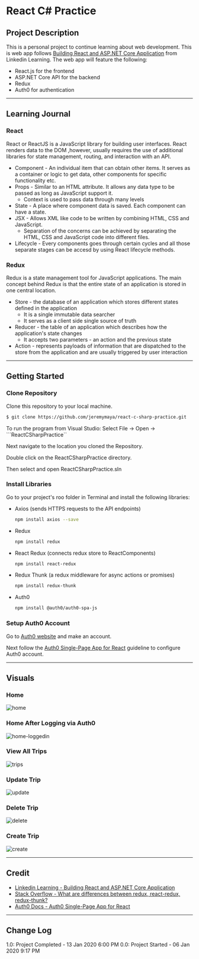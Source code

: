 # React C\# Practice

## Project Description
This is a personal project to continue learning about web development. This is web app follows [Building React and ASP.NET Core Application](https://www.linkedin.com/learning/building-react-and-asp-dot-net-core-applications) from Linkedin Learning. The web app will feature the following:
* React.js for the frontend
* ASP.NET Core API for the backend
* Redux
* Auth0 for authentication

---

## Learning Journal
### React
React or ReactJS is a JavaScript library for building user interfaces. React renders data to the DOM ,however, usually requires the use of additional libraries for state management, routing, and interaction with an API.
* Component -  An individual item that can obtain other items. It serves as a container or logic to get data, other components for specific functionality etc. 
* Props - Similar to an HTML attribute. It allows any data type to be passed as long as JavaScript support it. 
  * Context is used to pass data through many levels
* State - A place where component data is saved. Each component can have a state.
* JSX - Allows XML like code to be written by combining HTML, CSS and JavaScript.
  * Separation of the concerns can be achieved by separating the HTML, CSS and JavaScript code into different files. 
* Lifecycle - Every components goes through certain cycles and all those separate stages can be accesd by using React lifecycle methods.
### Redux
Redux is a state management tool for JavaScript applications. The main concept behind Redux is that the entire state of an application is stored in one central location.
* Store - the database of an application which stores different states defined in the application
    * It is a single immutable data searcher
    * It serves as a client side single source of truth
* Reducer - the table of an application which describes how the application's state changes
    * It accepts two parameters - an action and the previous state
* Action - represents payloads of information that are dispatched to the store from the application and are usually triggered by user interaction

---

## Getting Started
### Clone Repository
Clone this repository to your local machine.
```bash
$ git clone https://github.com/jeremymaya/react-c-sharp-practice.git
```

To run the program from Visual Studio:
Select File -> Open -> ```ReactCSharpPractice``

Next navigate to the location you cloned the Repository.

Double click on the ReactCSharpPractice directory.

Then select and open ReactCSharpPractice.sln

### Install Libraries
Go to your project's roo folder in Terminal and install the following libraries:
* Axios (sends HTTPS requests to the API endpoints)
    ```bash
    npm install axios --save
* Redux
    ```bash
    npm install redux
    ```
* React Redux (connects redux store to ReactComponents)
    ```bash
    npm install react-redux
    ```
* Redux Thunk (a redux middleware for async actions or promises)
    ```bash
    npm install redux-thunk
    ```
* Auth0
    ```bash
    npm install @auth0/auth0-spa-js
    ```
### Setup Auth0 Account
Go to [Auth0 website](https://auth0.com/) and make an account.

Next follow the [Auth0 Single-Page App for React](https://auth0.com/docs/quickstart/spa/react) guideline to configure Auth0 account.

---

## Visuals
### Home
![home](https://github.com/jeremymaya/react-c-sharp-practice/blob/master/Assets/home.png)
### Home After Logging via Auth0
![home-loggedin](https://github.com/jeremymaya/react-c-sharp-practice/blob/master/Assets/home-loggedin.png)
### View All Trips
![trips](https://github.com/jeremymaya/react-c-sharp-practice/blob/master/Assets/trips.png)
### Update Trip
![update](https://github.com/jeremymaya/react-c-sharp-practice/blob/master/Assets/update.png)
### Delete Trip
![delete](https://github.com/jeremymaya/react-c-sharp-practice/blob/master/Assets/delete.png)
### Create Trip
![create](https://github.com/jeremymaya/react-c-sharp-practice/blob/master/Assets/create.png)

---

## Credit
* [Linkedin Learning - Building React and ASP.NET Core Application](https://www.linkedin.com/learning/building-react-and-asp-dot-net-core-applications)  
* [Stack Overflow - What are differences between redux, react-redux, redux-thunk?](https://stackoverflow.com/questions/38405571/what-are-differences-between-redux-react-redux-redux-thunk)
* [Auth0 Docs - Auth0 Single-Page App for React](https://auth0.com/docs/quickstart/spa/react)

---

## Change Log
1.0: Project Completed - 13 Jan 2020 6:00 PM
0.0: Project Started - 06 Jan 2020 9:17 PM
